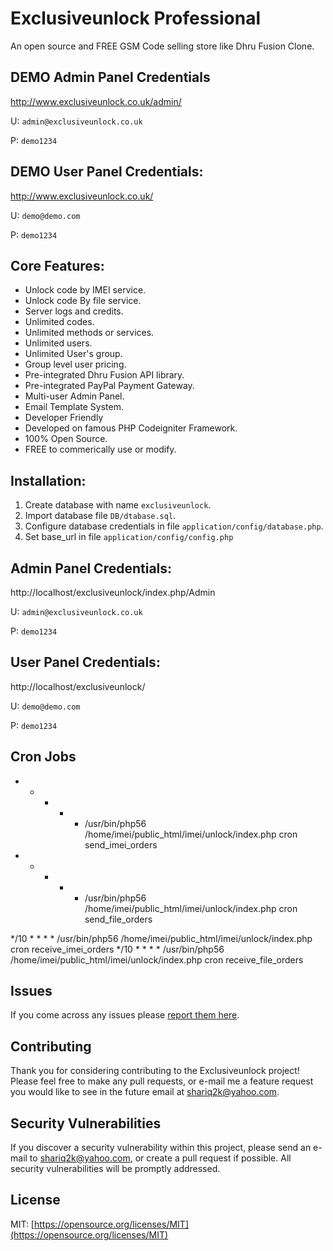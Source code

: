 # Exclusiveunlock Professional
An open source and FREE GSM Code selling store like Dhru Fusion Clone.

## DEMO Admin Panel Credentials
http://www.exclusiveunlock.co.uk/admin/

U: `admin@exclusiveunlock.co.uk`

P: `demo1234`

## DEMO User Panel Credentials:
http://www.exclusiveunlock.co.uk/

U: `demo@demo.com`

P: `demo1234`

## Core Features:
* Unlock code by IMEI service.
* Unlock code By file service.
* Server logs and credits.
* Unlimited codes.
* Unlimited methods or services.
* Unlimited users.
* Unlimited User's group.
* Group level user pricing.
* Pre-integrated Dhru Fusion API library.
* Pre-integrated PayPal Payment Gateway.
* Multi-user Admin Panel.
* Email Template System.
* Developer Friendly
* Developed on famous PHP Codeigniter Framework.
* 100% Open Source.
* FREE to commerically use or modify.

## Installation:
1. Create database with name `exclusiveunlock`.
2. Import database file `DB/dtabase.sql`.
3. Configure database credentials in file `application/config/database.php`.
4. Set base_url in file `application/config/config.php`

## Admin Panel Credentials:
http://localhost/exclusiveunlock/index.php/Admin

U: `admin@exclusiveunlock.co.uk`

P: `demo1234`

## User Panel Credentials:
http://localhost/exclusiveunlock/

U: `demo@demo.com`

P: `demo1234`

## Cron Jobs ##
* * * * * /usr/bin/php56 /home/imei/public_html/imei/unlock/index.php cron send_imei_orders
* * * * * /usr/bin/php56 /home/imei/public_html/imei/unlock/index.php cron send_file_orders

*/10 * * * * /usr/bin/php56 /home/imei/public_html/imei/unlock/index.php cron receive_imei_orders
*/10 * * * * /usr/bin/php56 /home/imei/public_html/imei/unlock/index.php cron receive_file_orders

## Issues

If you come across any issues please [report them here](https://github.com/muhammad-shariq/exclusiveunlock/issues).

## Contributing

Thank you for considering contributing to the Exclusiveunlock project! Please feel free to make any pull requests, or e-mail me a feature request you would like to see in the future email at shariq2k@yahoo.com.

## Security Vulnerabilities

If you discover a security vulnerability within this project, please send an e-mail to shariq2k@yahoo.com, or create a pull request if possible. All security vulnerabilities will be promptly addressed.

## License

MIT: [https://opensource.org/licenses/MIT](https://opensource.org/licenses/MIT)
